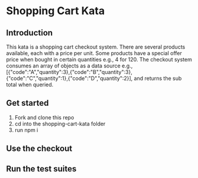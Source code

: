 # Shopping Cart Kata

## Introduction
This kata is a shopping cart checkout system. There are several products available, each with a price per unit. Some products have a special offer price when bought in certain quantities e.g., 4 for 120. The checkout system consumes an array of objects as a data source e.g.,[{"code":"A","quantity":3},{"code":"B","quantity":3},{"code":"C","quantity":1},{"code":"D","quantity":2}], and returns the sub total when queried.

## Get started
1. Fork and clone this repo
2. cd into the shopping-cart-kata folder
3. run npm i

## Use the checkout

## Run the test suites
